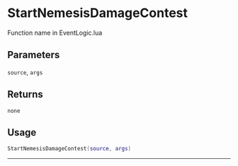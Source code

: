 # StartNemesisDamageContest
Function name in EventLogic.lua
## Parameters
`source`, `args`
## Returns
`none`
## Usage
```lua
StartNemesisDamageContest(source, args)
```
---
